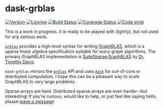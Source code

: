# dask-grblas
[![Version](https://img.shields.io/pypi/v/dask-grblas.svg)](https://pypi.org/project/dask-grblas/)
[![License](https://img.shields.io/badge/License-Apache%202.0-blue.svg)](https://github.com/metagraph-dev/dask-grblas/blob/main/LICENSE)
[![Build Status](https://github.com/metagraph-dev/dask-grblas/workflows/Test%20and%20Deploy/badge.svg)](https://github.com/metagraph-dev/dask-grblas/actions)
[![Coverage Status](https://coveralls.io/repos/metagraph-dev/dask-grblas/badge.svg?branch=main)](https://coveralls.io/r/metagraph-dev/dask-grblas)
[![Code style](https://img.shields.io/badge/code%20style-black-000000.svg)](https://github.com/psf/black)

This is a work in progress.  It is ready to be played with (lightly), but not used for any serious work.

[`grblas`](https://github.com/metagraph-dev/grblas/) provides a high-level syntax for writing [GraphBLAS](https://github.com/GraphBLAS/GraphBLAS-Pointers), which is a sparse linear algebra specification suitable for many graph algorithms.  The primary GraphBLAS implementation is [SuiteSparse:GraphBLAS](https://github.com/DrTimothyAldenDavis/GraphBLAS/) by [Dr. Timothy Davis](http://faculty.cse.tamu.edu/davis/GraphBLAS.html).

`dask-grblas` mirrors the [`grblas`](https://github.com/metagraph-dev/grblas/) API and uses [`dask`](https://dask.org/) for out-of-core or distributed computation.  I hope this can be a pleasant way to scale GraphBLAS to very large problems.

Sparse arrays are hard.  Distributed sparse arrays are even harder--but interesting!  If you're curious, would like to help, or just feel like saying hello, please [leave a message](https://github.com/metagraph-dev/dask-grblas/issues)!
